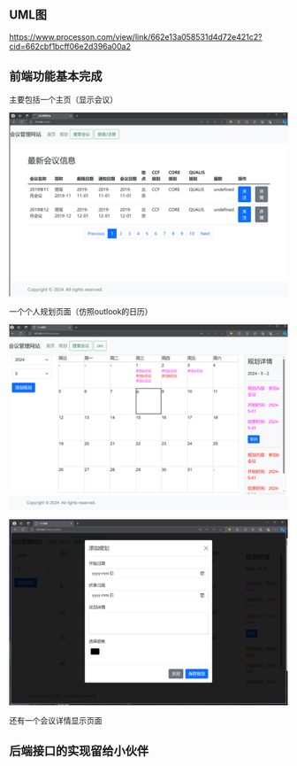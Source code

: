 ## UML图

https://www.processon.com/view/link/662e13a058531d4d72e421c2?cid=662cbf1bcff06e2d396a00a2


## 前端功能基本完成

主要包括一个主页（显示会议）

![1714971904027](image/Readme/1714971904027.png)

一个个人规划页面（仿照outlook的日历）

![1714971927346](image/Readme/1714971927346.png)

![1714971934648](image/Readme/1714971934648.png)

还有一个会议详情显示页面

## 后端接口的实现留给小伙伴
